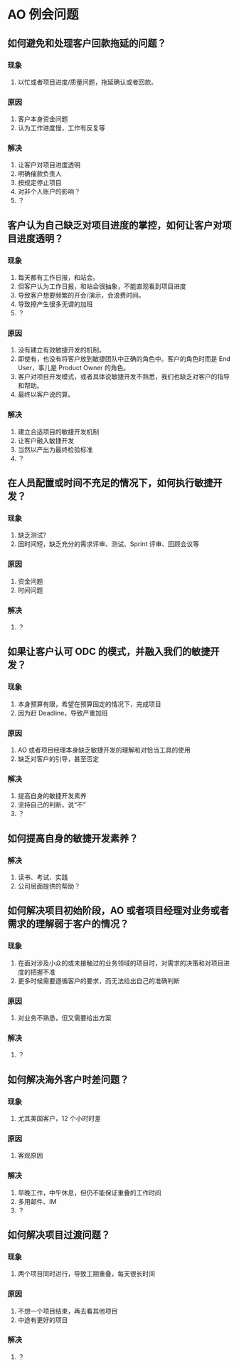 # AO 例会问题

## 如何避免和处理客户回款拖延的问题？

### 现象

1. 以忙或者项目进度/质量问题，拖延确认或者回款。

### 原因

1. 客户本身资金问题
2. 认为工作进度慢，工作有反复等

### 解决

1. 让客户对项目进度透明
2. 明确催款负责人
3. 按规定停止项目
4. 对非个人账户的影响？
5. ？

## 客户认为自己缺乏对项目进度的掌控，如何让客户对项目进度透明？

### 现象

1. 每天都有工作日报，和站会。
2. 但客户认为工作日报，和站会很抽象，不能直观看到项目进度
3. 导致客户想要频繁的开会/演示，会浪费时间。
4. 导致擦产生很多无谓的加班
5. ？

### 原因

1. 没有建立有效敏捷开发的机制。
2. 即使有，也没有将客户放到敏捷团队中正确的角色中。客户的角色时而是 End User，事儿是 Product Owner 的角色。
3. 客户对项目开发模式，或者具体说敏捷开发不熟悉，我们也缺乏对客户的指导和帮助。
4. 最终以客户说的算。

### 解决

1. 建立合适项目的敏捷开发机制
1. 让客户融入敏捷开发
1. 当然以产出为最终检验标准
1. ？

## 在人员配置或时间不充足的情况下，如何执行敏捷开发？

### 现象

1. 缺乏测试?
1. 因时间短，缺乏充分的需求评审、测试、Sprint 评审、回顾会议等

### 原因

1. 资金问题
1. 时间问题

### 解决

1. ？

## 如果让客户认可 ODC 的模式，并融入我们的敏捷开发？

### 现象

1. 本身预算有限，希望在预算固定的情况下，完成项目
1. 因为赶 Deadline，导致严重加班

### 原因

1. AO 或者项目经理本身缺乏敏捷开发的理解和对恰当工具的使用
1. 缺乏对客户的引导，甚至否定

### 解决

1. 提高自身的敏捷开发素养
1. 坚持自己的判断，说“不”
1. ？

## 如何提高自身的敏捷开发素养？

### 解决

1. 读书、考试、实践
1. 公司层面提供的帮助？

## 如何解决项目初始阶段，AO 或者项目经理对业务或者需求的理解弱于客户的情况？

### 现象

1. 在面对涉及小众的或未接触过的业务领域的项目时，对需求的决策和对项目进度的把握不准
1. 更多时候需要遵循客户的要求，而无法给出自己的准确判断

### 原因

1. 对业务不熟悉，但又需要给出方案

### 解决

1. ？

## 如何解决海外客户时差问题？

### 现象

1. 尤其美国客户，12 个小时时差

### 原因

1. 客观原因

### 解决

1. 早晚工作，中午休息，但仍不能保证重叠的工作时间
1. 多用邮件、IM
1. ？

## 如何解决项目过渡问题？

### 现象

1. 两个项目同时进行，导致工期重叠，每天很长时间

### 原因

1. 不想一个项目结束，再去看其他项目
1. 中途有更好的项目

### 解决

1. ？
